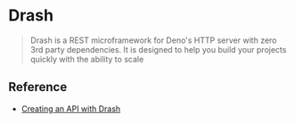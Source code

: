 # Drash

> Drash is a REST microframework for Deno's HTTP server with zero 3rd party dependencies. It is designed to help you build your projects quickly with the ability to scale

## Reference

- [Creating an API with Drash](https://drash.land/drash/v1.x/#/advanced-tutorials/creating-an-api/part-1)
